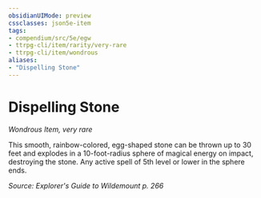 ```yaml
---
obsidianUIMode: preview
cssclasses: json5e-item
tags:
- compendium/src/5e/egw
- ttrpg-cli/item/rarity/very-rare
- ttrpg-cli/item/wondrous
aliases: 
- "Dispelling Stone"
---
```

# Dispelling Stone
*Wondrous Item, very rare*  


This smooth, rainbow-colored, egg-shaped stone can be thrown up to 30 feet and explodes in a 10-foot-radius sphere of magical energy on impact, destroying the stone. Any active spell of 5th level or lower in the sphere ends.

*Source: Explorer's Guide to Wildemount p. 266*